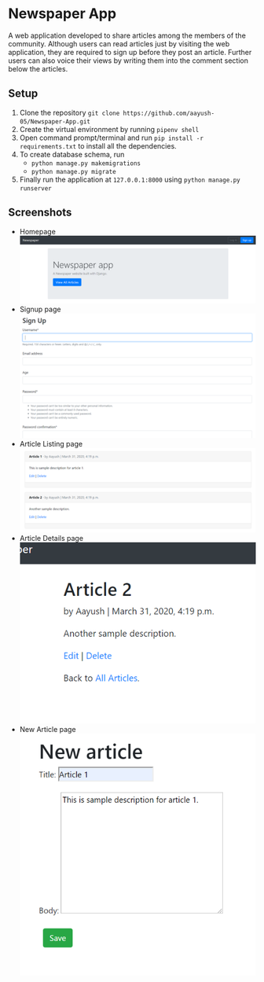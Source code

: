 # Newspaper App

A web application developed to share articles among the members of the community. Although users can read articles just by visiting the web application, they are required to sign up before they post an article. Further users can also voice their views by writing them into the comment section below the articles.

## Setup
1. Clone the repository `git clone https://github.com/aayush-05/Newspaper-App.git`
2. Create the virtual environment by running `pipenv shell`
3. Open command prompt/terminal and run `pip install -r requirements.txt` to install all the dependencies.
4. To create database schema, run 
	* `python manage.py makemigrations`
	* `python manage.py migrate`
5. Finally run the application at `127.0.0.1:8000` using `python manage.py runserver`

## Screenshots
* Homepage
  ![Homepage](/static/screenshots/Homepage.PNG)
* Signup page
  ![Signup page](/static/screenshots/Signuppage.PNG)
* Article Listing page
  ![Listing page](/static/screenshots/Articlelistingpage.PNG)
* Article Details page
  ![Details page](/static/screenshots/Articledetailpage.PNG)
* New Article page
  ![Article page](/static/screenshots/Newarticlepage.PNG)

